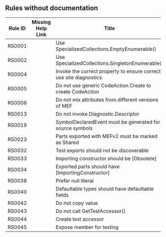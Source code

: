 ## Rules without documentation

Rule ID | Missing Help Link | Title |
--------|-------------------|-------|
RS0001 |  | Use SpecializedCollections.EmptyEnumerable() |
RS0002 |  | Use SpecializedCollections.SingletonEnumerable() |
RS0004 |  | Invoke the correct property to ensure correct use site diagnostics. |
RS0005 |  | Do not use generic CodeAction.Create to create CodeAction |
RS0006 |  | Do not mix attributes from different versions of MEF |
RS0013 |  | Do not invoke Diagnostic.Descriptor |
RS0019 |  | SymbolDeclaredEvent must be generated for source symbols |
RS0023 |  | Parts exported with MEFv2 must be marked as Shared |
RS0032 |  | Test exports should not be discoverable |
RS0033 |  | Importing constructor should be [Obsolete] |
RS0034 |  | Exported parts should have [ImportingConstructor] |
RS0038 |  | Prefer null literal |
RS0040 |  | Defaultable types should have defaultable fields |
RS0042 |  | Do not copy value |
RS0043 |  | Do not call GetTestAccessor() |
RS0044 |  | Create test accessor |
RS0045 |  | Expose member for testing |
